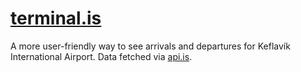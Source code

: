 # [terminal.is](https://sveppalicious.github.io/terminal.is/)
A more user-friendly way to see arrivals and departures for Keflavík International Airport. Data fetched via [api.is](http://docs.apis.is/#endpoint-flight).
